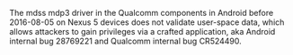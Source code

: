 The mdss mdp3 driver in the Qualcomm components in Android before 2016-08-05 on Nexus 5 devices does not validate user-space data, which allows attackers to gain privileges via a crafted application, aka Android internal bug 28769221 and Qualcomm internal bug CR524490.